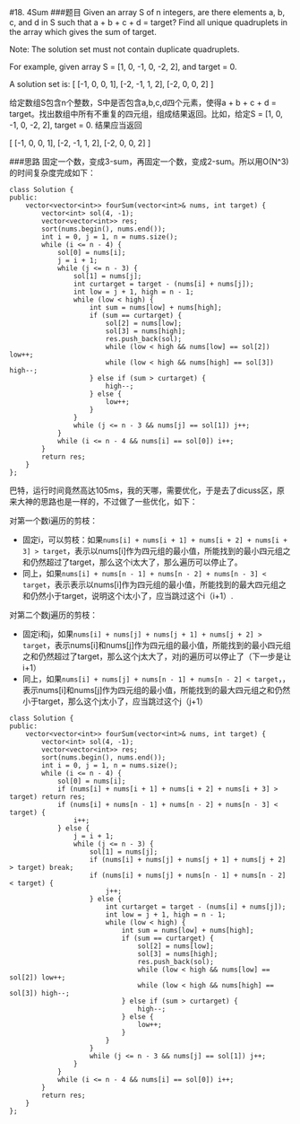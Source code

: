 #18. 4Sum
###题目
Given an array S of n integers, are there elements a, b, c, and d in S such that a + b + c + d = target? Find all unique quadruplets in the array which gives the sum of target.

Note: The solution set must not contain duplicate quadruplets.

For example, given array S = [1, 0, -1, 0, -2, 2], and target = 0.

A solution set is:
[
  [-1,  0, 0, 1],
  [-2, -1, 1, 2],
  [-2,  0, 0, 2]
]

给定数组S包含n个整数，S中是否包含a,b,c,d四个元素，使得a + b + c + d = target。找出数组中所有不重复的四元组，组成结果返回。比如，给定S = [1, 0, -1, 0, -2, 2], target = 0. 结果应当返回

[
  [-1,  0, 0, 1],
  [-2, -1, 1, 2],
  [-2,  0, 0, 2]
]


###思路
固定一个数，变成3-sum，再固定一个数，变成2-sum。所以用O(N^3)的时间复杂度完成如下：
```
class Solution {
public:
    vector<vector<int>> fourSum(vector<int>& nums, int target) {
        vector<int> sol(4, -1);
        vector<vector<int>> res;
        sort(nums.begin(), nums.end());
        int i = 0, j = 1, n = nums.size();
        while (i <= n - 4) {
            sol[0] = nums[i];
            j = i + 1;
            while (j <= n - 3) {
                sol[1] = nums[j];
                int curtarget = target - (nums[i] + nums[j]);
                int low = j + 1, high = n - 1;
                while (low < high) {
                    int sum = nums[low] + nums[high];
                    if (sum == curtarget) {
                        sol[2] = nums[low];
                        sol[3] = nums[high];
                        res.push_back(sol);
                        while (low < high && nums[low] == sol[2]) low++;
                        while (low < high && nums[high] == sol[3]) high--;
                    } else if (sum > curtarget) {
                        high--;
                    } else {
                        low++;
                    }
                }
                while (j <= n - 3 && nums[j] == sol[1]) j++;
            }
            while (i <= n - 4 && nums[i] == sol[0]) i++;
        }
        return res;
    }
};
```
巴特，运行时间竟然高达105ms，我的天哪，需要优化，于是去了dicuss区，原来大神的思路也是一样的，不过做了一些优化，如下：

对第一个数i遍历的剪枝：
 - 固定i，可以剪枝：如果`nums[i] + nums[i + 1] + nums[i + 2] + nums[i + 3] > target`，表示以nums[i]作为四元组的最小值，所能找到的最小四元组之和仍然超过了target，那么这个i太大了，那么遍历可以停止了。
 - 同上，如果`nums[i] + nums[n - 1] + nums[n - 2] + nums[n - 3] < target`，表示表示以nums[i]作为四元组的最小值，所能找到的最大四元组之和仍然小于target，说明这个i太小了，应当跳过这个i（i+1）.
 
 对第二个数j遍历的剪枝：
 - 固定i和j，如果`nums[i] + nums[j] + nums[j + 1] + nums[j + 2] > target`，表示nums[i]和nums[j]作为四元组的最小值，所能找到的最小四元组之和仍然超过了target，那么这个j太大了，对j的遍历可以停止了（下一步是让i+1）
 - 同上，如果`nums[i] + nums[j] + nums[n - 1] + nums[n - 2] < target`，，表示nums[i]和nums[j]作为四元组的最小值，所能找到的最大四元组之和仍然小于target，那么这个j太小了，应当跳过这个j（j+1）
 
```
class Solution {
public:
    vector<vector<int>> fourSum(vector<int>& nums, int target) {
        vector<int> sol(4, -1);
        vector<vector<int>> res;
        sort(nums.begin(), nums.end());
        int i = 0, j = 1, n = nums.size();
        while (i <= n - 4) {
            sol[0] = nums[i];
            if (nums[i] + nums[i + 1] + nums[i + 2] + nums[i + 3] > target) return res;
            if (nums[i] + nums[n - 1] + nums[n - 2] + nums[n - 3] < target) {
                i++;
            } else {
                j = i + 1;
                while (j <= n - 3) {
                    sol[1] = nums[j];
                    if (nums[i] + nums[j] + nums[j + 1] + nums[j + 2] > target) break;
                    if (nums[i] + nums[j] + nums[n - 1] + nums[n - 2] < target) {
                        j++;
                    } else {
                        int curtarget = target - (nums[i] + nums[j]);
                        int low = j + 1, high = n - 1;
                        while (low < high) {
                            int sum = nums[low] + nums[high];
                            if (sum == curtarget) {
                                sol[2] = nums[low];
                                sol[3] = nums[high];
                                res.push_back(sol);
                                while (low < high && nums[low] == sol[2]) low++;
                                while (low < high && nums[high] == sol[3]) high--;
                            } else if (sum > curtarget) {
                                high--;
                            } else {
                                low++;
                            }
                        }
                    }
                    while (j <= n - 3 && nums[j] == sol[1]) j++;
                }
            }
            while (i <= n - 4 && nums[i] == sol[0]) i++;
        }
        return res;
    }
};
```
